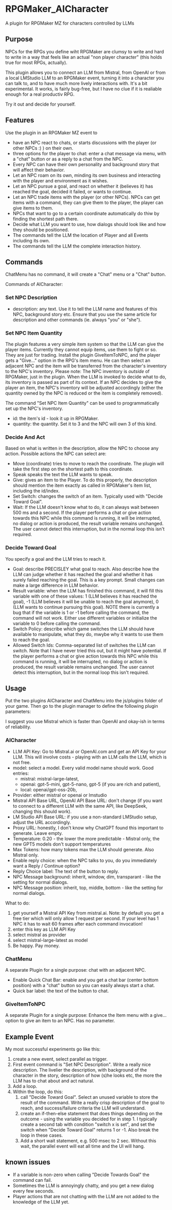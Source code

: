 # RPGMaker_AICharacter
A plugin for RPGMaker MZ for characters controlled by LLMs

## Purpose
NPCs for the RPGs you define wiht RPGMaker are clumsy to write and hard to write in a way that feels like an actual "non player character" (this holds true for most RPGs, actually).

This plugin allows you to connect an LLM from Mistral, from OpenAI or from a local LMStudio LLM to an RPGMaker event, turning it into a character you can talk to, and to have much more lively interactions with. It's a bit experimental. It works, is fairly bug-free, but I have no clue if it is realiable enough for a real productiv RPG.

Try it out and decide for yourself.

## Features
Use the plugin in an RPGMaker MZ event to

- have an NPC react to chats, or starts discussions with the player (or other NPCs :) ) on their own.
- three options for the player to chat: enter a chat message via menu, with a "chat" button or as a reply to a chat from the NPC.
- Every NPC can have their own personality and background story that will affect their behavior.
- Let an NPC roam on its own, minding its own business and interacting with the player and environment as it wishes.
- Let an NPC pursue a goal, and react on whether it (believes it) has reached the goal, decided it failed, or wants to continue.
- Let an NPC trade items with the player (or other NPCs). NPCs can get items with a command, they can give them to the player, the player can give items to them.
- NPCs that want to go to a certain coordinate automatically do thiw by finding the shortest path there.
- Decide what LLM you want to use, how dialogs should look like and how they should be positioned.
- The commands tell the LLM the location of Player and all Events including its own.
- The commands tell the LLM the complete interaction history.

## Commands
ChatMenu has no command, it will create a "Chat" menu or a "Chat" button.

Commands of AICharacter:

### Set NPC Description
- description: any text. Use it to tell the LLM name and features of this NPC, background story etc. Ensure that you use the same article for description and other commands (ie. always "you" or "she").

### Set NPC Item Quantity
The plugin features a very simple item system so that the LLM can give the player items. Currently they cannot equip items, use them to fight or so. They are just for trading. Install the plugin GiveItemToNPC, and the player gets a "Give..." option in the RPG's item menu. He can then select an adjacent NPC and the item will be transferred from the character's inventory to the NPC's inventory. Please note: The NPC inventory is _outside_ of RPGMaker, just in the plugin. When the LLM is invoked to decide what to do, its inventory is passed as part of its context. If an NPC decides to give the player an item, the NPC's inventory will be adjusted accordingly (either the quantity owned by the NPC is reduced or the item is completely removed).

The command "Set NPC Item Quantity" can be used to programmatically set up the NPC's inventory. 
- id: the item's id - look it up in RPGMaker.
- quantity: the quantity. Set it to 3 and the NPC will own 3 of this kind.

### Decide And Act
Based on what is written in the description, allow the NPC to choose any action. Possible actions the NPC can select are:
- Move (coordinate) tries to move to reach the coordinate. The plugin will take the first step on the shortest path to this coordinate.
- Speak speaks the text the LLM wants to speak.
- Give: gives an item to the Player. To do this properly, the description should mention the item exactly as called in RPGMaker's item list, including the id/index.
- Set Switch: changes the switch of an item. Typically used with "Decide Toward Goal".
- Wait: If the LLM doesn't know what to do, it can always wait between 500 ms and a second.
If the player performs a chat or give action towards this NPC while this command is running, it will be interrupted, no dialog or action is produced, the result variable remains unchanged. The user cannot detect this interruption, but in the normal loop this isn't required.

### Decide Toward Goal
You specify a goal and the LLM tries to reach it.
- Goal: describe PRECISLEY what goal to reach. Also describe how the LLM can judge whether it has reached the goal and whether it has surely failed reaching the goal. This is a key prompt. Small changes can make a large difference in LLM behavior.
- Result variable: when the LLM has finished this command, it will fill this variable with one of these values: 1 (LLM believes it has reached the goal), -1 (LLM believes it will be unable to reach the goal anymore), 0 (LLM wants to continue pursuing this goal). NOTE there is currently a bug that if the variable is 1 or -1 before calling the command, the command will not work. Either use different variables or initialize the variable to 0 before calling the command.
- Switch Policy: describe which game switches the LLM should have available to manipulate, what they do, mwybe why it wants to use them to reach the goal.
- Allowed Switch Ids: Comma-separated list of switches the LLM can switch. Note that I have never tried this out, but it might have potential.
If the player performs a chat or give action towards this NPC while this command is running, it will be interrupted, no dialog or action is produced, the result variable remains unchanged. The user cannot detect this interruption, but in the normal loop this isn't required.

## Usage
Put the two plugins AICharacter and ChatMenu into the js/plugins folder of your game. Then go to the plugin manager to define the following plugin parameters:

I suggest you use Mistral which is faster than OpenAI and okay-ish in terms of reliability.

### AICharacter
- LLM API Key: Go to Mistral.ai or OpenAI.com and get an API Key for your LLM. This will involve costs - playing with an LLM calls the LLM, which is not free.
- model: select a model. Every valid model name should work. Good entries:
   - mistral: mistral-large-latest,
   - openai: gpt-5-mini, gpt-5-nano, gpt-5 (if you are rich and patient),
   - local: openai/gpt-oss-20b, 
- Provider: either mistral or openai or lmstudio
- Mistral API Base URL, OpenAI API Base URL: don't change (if you want to connect to a different LLM with the same API, like DeepSeek, changing this should work).
- LM Studio API Base URL: if you use a non-standard LMStudio setup, adjust the URL accordingly.
- Proxy URL: honestly, I don't know why ChatGPT found this important to generate. Leave empty.
- Temperature: 0.20 - the lower the more predictable - Mistral only, the new GPT5 models don't support temperatures
- Max Tokens: how many tokens max the LLM should generate. Also Mistral only.
- Enable reply choice: when the NPC talks to you, do you immediately want a Reply / Continue option?
- Reply Choice label: The text of the button to reply.
- NPC Message background: inherit, window, dim, transparant - like the setting for normal dialogs.
- NPC Message position: inherit, top, middle, bottom - like the setting for normal dialogs.

What to do:
1. get yourself a Mistral API Key from mistral.ai. Note: by default you get a free tier which will only allow 1 request per second. If your level has 1 NPC it has to wait 60 frames after each command invocation!
2. enter this key as LLM API Key
3. select mistral as provider
4. select mistral-large-latest as model
5. Be happy. Pay money.
### ChatMenu
A separate Plugin for a single purpose: chat with an adjacent NPC.
- Enable Quick Chat Bar: enable and you get a chat bar (center bottom position) with a "chat" button so you can easily always start a chat.
- Quick bar label: the text of the button to chat.

### GiveItemToNPC
A separate Plugin for a single purpose: Enhance the Item menu with a give... option to give an item to an NPC.
Has no parameter.

## Example Event
My most successful experiments go like this:
1. create a new event, select parallel as trigger.
2. First event command is "Set NPC Description". Write a really nice description. The livelier the description, with background of the character in the story, description of how (s)he looks etc, the more the LLM has to chat about and act natural.
3. Add a loop.
4. Within the loop, do this:
   1. call "Decide Toward Goal". Select an unused variable to store the result of the command. Write a really crisp description of the goal to reach, and success/failure criteria the LLM will understand.
   2. create an if-then-else statement that does things depending on the outcome - using the variable you decided for in step 1. I typically create a second tab with condition "switch x is set", and set the switch when "Decide Toward Goal" returns 1 or -1. Also break the loop in these cases.
   3. Add a short wait statement, e.g. 500 msec to 2 sec. Without this wait, the parallel event will eat all time and the UI will hang.

## known issues
- If a variable is non-zero when calling "Decide Towards Goal" the command can fail.
- Sometimes the LLM is annoyingly chatty, and you get a new dialog every few seconds.
- Player actions that are not chatting with the LLM are not added to the knowledge of the LLM yet.
  
  



